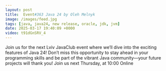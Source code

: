 ```yaml
---
layout: post
title:  Event#363 Java 24 by Oleh Melnyk
image: /images/feed.jpg
tags: [java, java24, new release, oracle, jdk, jvm]
date: 2025-03-17 19:40:09 +0000
video: t91dGnSRV_4
---
```


Join us for the next Lviv JavaClub event where we’ll dive into the exciting features of Java 24! Don’t miss this opportunity to stay ahead in your programming skills and be part of the vibrant Java community—your future projects will thank you!
Join us next Thursday, at 10:00 Online
